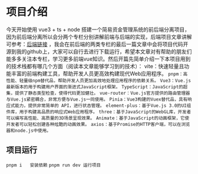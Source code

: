 # 项目介绍
今天开始使用 vue3 + ts + node 搭建一个简易资金管理系统的前后端分离项目，因为前后端分离所以会分两个专栏分别讲解前端与后端的实现，后端项目文章讲解可参考：[后端链接](https://blog.csdn.net/qq_53123067/article/details/133955425?spm=1001.2014.3001.5501) ，我会在前后端的两类专栏的最后一篇文章中会将项目代码开源到我的github上，大家可以自行去进行下载运行，希望本文章对有帮助的朋友们能多多关注本专栏，学习更多前端vue知识。然后开篇先简单介绍一下本项目用到的技术栈都有哪几个方面（阅读本文章能够学习到的技术）：
vite：快速轻量且功能丰富的前端构建工具，帮助开发人员更高效构建现代Web应用程序。
`pnpm：高性能、轻量级npm替代品，帮助开发人员更加高效地处理应用程序的依赖关系。`
`Vue3：Vue.js最新版本的用于构建用户界面的渐进式JavaScript框架。`
`TypeScript：JavaScript的超集，提供了静态类型检查，使得代码更加健壮。`
`vue-router：Vue.js官方提供的路由管理器与Vue.js紧密耦合，非常方便与Vue.js一同使用。`
`Pinia：Vue3构建的Vuex替代品，具有响应式能力，提供非常简单的 API，进行状态管理。`
`element-plus：基于Vue.js 3.0的UI组件库，用于构建高品质的响应式Web应用程序。`
`three：基于JavaScript的WebGL库，开发者可以编写高性能、高质量的3D场景呈现效果。`
`Animate：基于JavaScript的动画框架，它使开发者可以轻松创建各种炫酷的动画效果。`
`axios：基于Promise的HTTP客户端，可以在浏览器和node.js中使用。​`

## 项目运行
`pnpm i   安装依赖`
`pnpm run dev 运行项目`